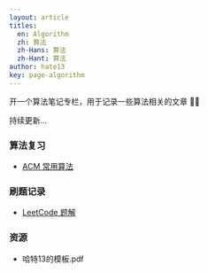 ```yaml
---
layout: article
titles:
  en: Algorithm
  zh: 算法
  zh-Hans: 算法
  zh-Hant: 算法
author: hate13
key: page-algorithm
---
```


开一个算法笔记专栏，用于记录一些算法相关的文章 🚴‍♂️

持续更新...

### 算法复习

- [ACM 常用算法](https://hate13.com/2020/01/10/ACM常用算法.html)

### 刷题记录

- [LeetCode 题解](https://hate13.com/2020/01/10/LeetCode题解.html)

### 资源

- 哈特13的模板.pdf